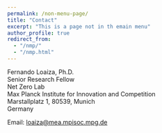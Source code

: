 ```yaml
---
permalink: /non-menu-page/
title: "Contact"
excerpt: "This is a page not in th emain menu"
author_profile: true
redirect_from: 
  - "/nmp/"
  - "/nmp.html"
---
```




Fernando Loaiza, Ph.D. <br/>
Senior Research Fellow   <br/>
Net Zero Lab <br/>
Max Planck Institute for Innovation and Competition <br/>
Marstallplatz 1, 80539, Munich <br/>
Germany  <br/>


Email: [loaiza@mea.mpisoc.mpg.de](mailto:loaiza@mea.mpisoc.mpg.de)

